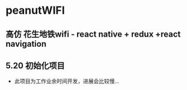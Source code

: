# peanutWIFI
## 高仿 花生地铁wifi - react native + redux +react navigation
## 5.20 初始化项目
* 此项目为工作业余时间开发，进展会比较慢...
